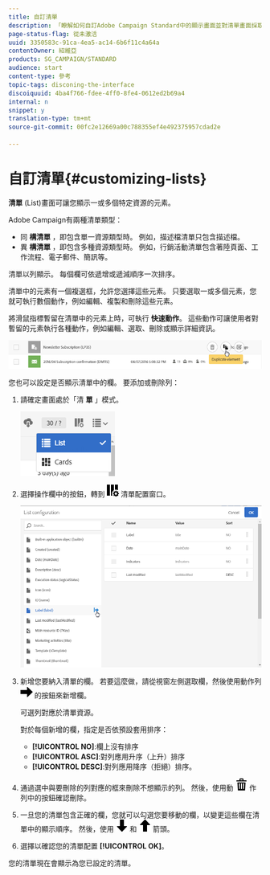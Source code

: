 ```yaml
---
title: 自訂清單
description: 「瞭解如何自訂Adobe Campaign Standard中的顯示畫面並對清單畫面採取行動：排序、篩選、刪除或複製元素。 清單畫面會顯示一或多個特定資源的元素。」
page-status-flag: 從未激活
uuid: 3350583c-91ca-4ea5-ac14-6b6f11c4a64a
contentOwner: 紹維亞
products: SG_CAMPAIGN/STANDARD
audience: start
content-type: 參考
topic-tags: disconing-the-interface
discoiquuid: 4ba4f766-fdee-4ff0-8fe4-0612ed2b69a4
internal: n
snippet: y
translation-type: tm+mt
source-git-commit: 00fc2e12669a00c788355ef4e492375957cdad2e

---
```



# 自訂清單{#customizing-lists}

**清單** (List)畫面可讓您顯示一或多個特定資源的元素。

Adobe Campaign有兩種清單類型：

* 同 **構清單** ，即包含單一資源類型時。 例如，描述檔清單只包含描述檔。
* 異 **構清單** ，即包含多種資源類型時。 例如，行銷活動清單包含著陸頁面、工作流程、電子郵件、簡訊等。

清單以列顯示。 每個欄可依遞增或遞減順序一次排序。

清單中的元素有一個複選框，允許您選擇這些元素。 只要選取一或多個元素，您就可執行數個動作，例如編輯、複製和刪除這些元素。

將滑鼠指標暫留在清單中的元素上時，可執行 **快速動作**。 這些動作可讓使用者對暫留的元素執行各種動作，例如編輯、選取、刪除或顯示詳細資訊。

![](assets/overview_list_quickactions.png)

您也可以設定是否顯示清單中的欄。 要添加或刪除列：

1. 請確定畫面處於「清 **單** 」模式。

   ![](assets/export_list_mode_switch.png)

1. 選擇操作欄中的按鈕，轉到 ![](assets/columnsettings.png) 清單配置窗口。

   ![](assets/list_configuration1.png)

1. 新增您要納入清單的欄。 若要這麼做，請從視窗左側選取欄，然後使用動作列 ![](assets/arrowright.png) 的按鈕來新增欄。

   可選列對應於清單資源。

   對於每個新增的欄，指定是否依預設套用排序：

   * **[!UICONTROL NO]**:欄上沒有排序
   * **[!UICONTROL ASC]**:對列應用升序（上升）排序
   * **[!UICONTROL DESC]**:對列應用降序（拒絕）排序。

1. 通過選中與要刪除的列對應的框來刪除不想顯示的列。 然後，使用動 ![](assets/delete.png) 作列中的按鈕確認刪除。
1. 一旦您的清單包含正確的欄，您就可以勾選您要移動的欄，以變更這些欄在清單中的顯示順序。 然後，使用 ![](assets/arrowdown.png) 和 ![](assets/arrowup.png) 箭頭。
1. 選擇以確認您的清單配置 **[!UICONTROL OK]**。

您的清單現在會顯示為您已設定的清單。
